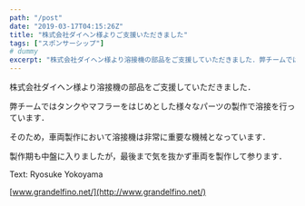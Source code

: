 ```yaml
---
path: "/post"
date: "2019-03-17T04:15:26Z"
title: "株式会社ダイヘン様よりご支援いただきました"
tags: ["スポンサーシップ"]
# dummy
excerpt: "株式会社ダイヘン様より溶接機の部品をご支援していただきました．弊チームではタンクやマフラーをはじめとした様々なパーツの製作で溶接を行っています．そのため，車両製作において溶接機は非常に重要な機械とな..."
---
```


[](17-1.jpg)株式会社ダイヘン様より溶接機の部品をご支援していただきました．

弊チームではタンクやマフラーをはじめとした様々なパーツの製作で溶接を行っています．

そのため，車両製作において溶接機は非常に重要な機械となっています．

製作期も中盤に入りましたが，最後まで気を抜かず車両を製作して参ります．

Text: Ryosuke Yokoyama

[www.grandelfino.net/](http://www.grandelfino.net/)